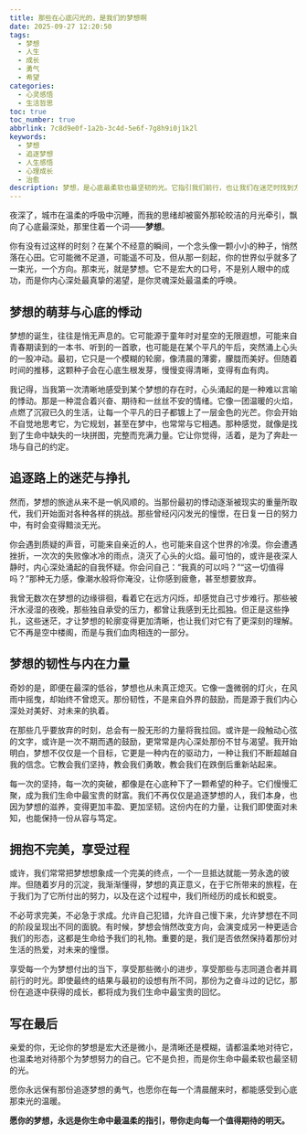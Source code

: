 ```yaml
---
title: 那些在心底闪光的，是我们的梦想啊
date: 2025-09-27 12:20:50
tags:
  - 梦想
  - 人生
  - 成长
  - 勇气
  - 希望
categories:
  - 心灵感悟
  - 生活哲思
toc: true
toc_number: true
abbrlink: 7c8d9e0f-1a2b-3c4d-5e6f-7g8h9i0j1k2l
keywords:
  - 梦想
  - 追逐梦想
  - 人生感悟
  - 心理成长
  - 治愈
description: 梦想，是心底最柔软也最坚韧的光。它指引我们前行，也让我们在迷茫时找到方向。这篇文章，想与你一同感受梦想的重量与温度，那些追逐路上的欢欣、挣扎与最终的释然。愿我们都能在梦想的旅途中，找到真正的自己。
---
```


夜深了，城市在温柔的呼吸中沉睡，而我的思绪却被窗外那轮皎洁的月光牵引，飘向了心底最深处，那里住着一个词——**梦想**。

你有没有过这样的时刻？在某个不经意的瞬间，一个念头像一颗小小的种子，悄然落在心田。它可能微不足道，可能遥不可及，但从那一刻起，你的世界似乎就多了一束光，一个方向。那束光，就是梦想。它不是宏大的口号，不是别人眼中的成功，而是你内心深处最真挚的渴望，是你灵魂深处最温柔的呼唤。

## 梦想的萌芽与心底的悸动

梦想的诞生，往往是悄无声息的。它可能源于童年时对星空的无限遐想，可能来自青春期读到的一本书、听到的一首歌，也可能是在某个平凡的午后，突然涌上心头的一股冲动。最初，它只是一个模糊的轮廓，像清晨的薄雾，朦胧而美好。但随着时间的推移，这颗种子会在心底生根发芽，慢慢变得清晰，变得有血有肉。

我记得，当我第一次清晰地感受到某个梦想的存在时，心头涌起的是一种难以言喻的悸动。那是一种混合着兴奋、期待和一丝丝不安的情绪。它像一团温暖的火焰，点燃了沉寂已久的生活，让每一个平凡的日子都镀上了一层金色的光芒。你会开始不自觉地思考它，为它规划，甚至在梦中，也常常与它相遇。那种感觉，就像是找到了生命中缺失的一块拼图，完整而充满力量。它让你觉得，活着，是为了奔赴一场与自己的约定。

## 追逐路上的迷茫与挣扎

然而，梦想的旅途从来不是一帆风顺的。当那份最初的悸动逐渐被现实的重量所取代，我们开始面对各种各样的挑战。那些曾经闪闪发光的憧憬，在日复一日的努力中，有时会变得黯淡无光。

你会遇到质疑的声音，可能来自亲近的人，也可能来自这个世界的冷漠。你会遭遇挫折，一次次的失败像冰冷的雨点，浇灭了心头的火焰。最可怕的，或许是夜深人静时，内心深处涌起的自我怀疑。你会问自己：“我真的可以吗？”“这一切值得吗？”那种无力感，像潮水般将你淹没，让你感到疲惫，甚至想要放弃。

我曾无数次在梦想的边缘徘徊，看着它在远方闪烁，却感觉自己寸步难行。那些被汗水浸湿的夜晚，那些独自承受的压力，都曾让我感到无比孤独。但正是这些挣扎，这些迷茫，才让梦想的轮廓变得更加清晰，也让我们对它有了更深刻的理解。它不再是空中楼阁，而是与我们血肉相连的一部分。

## 梦想的韧性与内在力量

奇妙的是，即便在最深的低谷，梦想也从未真正熄灭。它像一盏微弱的灯火，在风雨中摇曳，却始终不曾熄灭。那份韧性，不是来自外界的鼓励，而是源于我们内心深处对美好、对未来的执着。

在那些几乎要放弃的时刻，总会有一股无形的力量将我拉回。或许是一段触动心弦的文字，或许是一次不期而遇的鼓励，更常常是内心深处那份不甘与渴望。我开始明白，梦想不仅仅是一个目标，它更是一种内在的驱动力，一种让我们不断超越自我的信念。它教会我们坚持，教会我们勇敢，教会我们在跌倒后重新站起来。

每一次的坚持，每一次的突破，都像是在心底种下了一颗希望的种子。它们慢慢汇聚，成为我们生命中最宝贵的财富。我们不再仅仅是追逐梦想的人，我们本身，也因为梦想的滋养，变得更加丰盈、更加坚韧。这份内在的力量，让我们即使面对未知，也能保持一份从容与笃定。

## 拥抱不完美，享受过程

或许，我们常常把梦想想象成一个完美的终点，一个一旦抵达就能一劳永逸的彼岸。但随着岁月的沉淀，我渐渐懂得，梦想的真正意义，在于它所带来的旅程，在于我们为了它所付出的努力，以及在这个过程中，我们所经历的成长和蜕变。

不必苛求完美，不必急于求成。允许自己犯错，允许自己慢下来，允许梦想在不同的阶段呈现出不同的面貌。有时候，梦想会悄然改变方向，会演变成另一种更适合我们的形态，这都是生命给予我们的礼物。重要的是，我们是否依然保持着那份对生活的热爱，对未来的憧憬。

享受每一个为梦想付出的当下，享受那些微小的进步，享受那些与志同道合者并肩前行的时光。即使最终的结果与最初的设想有所不同，那份为之奋斗过的记忆，那份在追逐中获得的成长，都将成为我们生命中最宝贵的回忆。

## 写在最后

亲爱的你，无论你的梦想是宏大还是微小，是清晰还是模糊，请都温柔地对待它，也温柔地对待那个为梦想努力的自己。它不是负担，而是你生命中最柔软也最坚韧的光。

愿你永远保有那份追逐梦想的勇气，也愿你在每一个清晨醒来时，都能感受到心底那束光的温暖。

**愿你的梦想，永远是你生命中最温柔的指引，带你走向每一个值得期待的明天。**